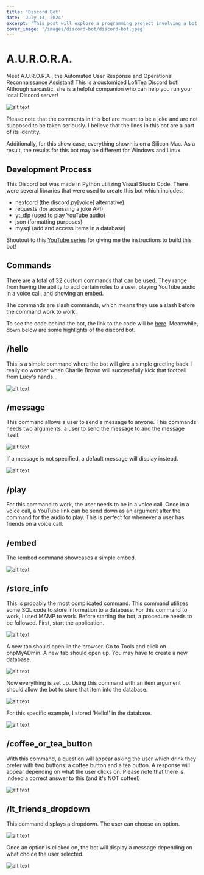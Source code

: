 ```yaml
---
title: 'Discord Bot'
date: 'July 13, 2024'
excerpt: 'This post will explore a programming project involving a bot'
cover_image: '/images/discord-bot/discord-bot.jpeg'
---
```


# A.U.R.O.R.A.

Meet A.U.R.O.R.A., the Automated User Response and Operational Reconnaissance Assistant! This is a customized LofiTea Discord bot! Although sarcastic, she is a helpful companion who can help you run your local Discord server!

![alt text](/images/discord-bot/boba-tea.jpg)

Please note that the comments in this bot are meant to be a joke and are not supposed to be taken seriously.  I believe that the lines in this bot are a part of its identity.  

Additionally, for this show case, everything shown is on a Silicon Mac.  As a result, the results for this bot may be different for Windows and Linux.

## Development Process

This Discord bot was made in Python utilizing Visual Studio Code.  There were several libraries that were used to create this bot which includes:
- nextcord (the discord.py[voice] alternative)
- requests (for accessing a joke API)
- yt_dlp (used to play YouTube audio)
- json (formatting purposes)
- mysql (add and access items in a database)

Shoutout to this <a href = "https://www.youtube.com/watch?v=cCiqcu2NP8I&list=PL-7Dfw57ZZVRB4N7VWPjmT0Q-2FIMNBMP&index=2"> YouTube series</a> for giving me the instructions to build this bot!

## Commands

There are a total of 32 custom commands that can be used.  They range from having the ability to add certain roles to a user, playing YouTube audio in a voice call, and showing an embed.

The commands are slash commands, which means they use a slash before the command work to work.

To see the code behind the bot, the link to the code will be <a href = "https://github.com/LofiTea/A.U.R.O.R.A.">here</a>.  Meanwhile, down below are some highlights of the discord bot.

## /hello

This is a simple command where the bot will give a simple greeting back.  I really do wonder when Charlie Brown will successfully kick that football from Lucy's hands...

![alt text](/images/discord-bot/hello.png)

## /message

This command allows a user to send a message to anyone.  This commands needs two arguments: a user to send the message to and the message itself.  

![alt text](/images/discord-bot/message_1.png)

If a message is not specified, a default message will display instead.

![alt text](/images/discord-bot/message_2.png)

## /play

For this command to work, the user needs to be in a voice call.  Once in a voice call, a YouTube link can be send down as an argument after the command for the audio to play.  This is perfect for whenever a user has friends on a voice call.

## /embed

The /embed command showcases a simple embed.

![alt text](/images/discord-bot/embed.png)

## /store_info

This is probably the most complicated command.  This command utilizes some SQL code to store information to a database.  For this command to work, I used MAMP to work.  Before starting the bot, a procedure needs to be followed.  First, start the application.

![alt text](/images/discord-bot/store_info_step_1.png)

A new tab should open iin the browser.  Go to Tools and click on phpMyADmin.  A new tab should open up.  You may have to create a new database.

![alt text](/images/discord-bot/store_info_step_2.png)

Now everything is set up.  Using this command with an item argument should allow the bot to store that item into the database.

![alt text](/images/discord-bot/store_info_step_3.png)

For this specific example, I stored 'Hello!' in the database. 

![alt text](/images/discord-bot/store_info_step_4.png)

## /coffee_or_tea_button

With this command, a question will appear asking the user which drink they prefer with two buttons: a coffee button and a tea button.  A response will appear depending on what the user clicks on.  Please note that there is indeed a correct answer to this (and it's NOT coffee!)

![alt text](/images/discord-bot/button.png)

## /lt_friends_dropdown

This command displays a dropdown.  The user can choose an option.

![alt text](/images/discord-bot/dropdown_1.png)

Once an option is clicked on, the bot will display a message depending on what choice the user selected.

![alt text](/images/discord-bot/dropdown_2.png)